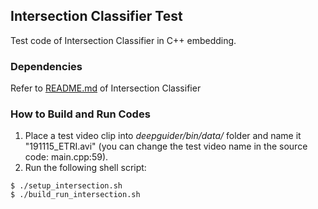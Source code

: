 ## Intersection Classifier Test

Test code of Intersection Classifier in C++ embedding.

### Dependencies

Refer to [README.md](https://github.com/deepguider/DeepGuider/blob/master/src/intersection_cls/README.md) of Intersection Classifier

### How to Build and Run Codes

1. Place a test video clip into _deepguider/bin/data/_ folder and name it "191115_ETRI.avi" (you can change the test video name in the source code: main.cpp:59).
2. Run the following shell script:
```
$ ./setup_intersection.sh
$ ./build_run_intersection.sh
```